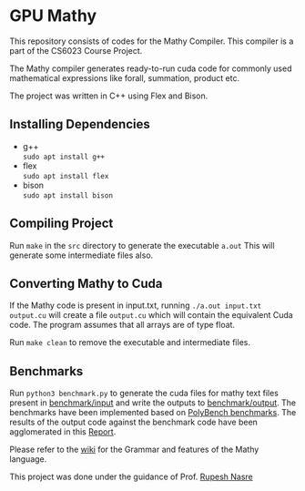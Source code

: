# GPU Mathy

This repository consists of codes for the Mathy Compiler. This compiler is a part of the CS6023 Course Project.

The Mathy compiler generates ready-to-run cuda code for commonly used mathematical expressions like forall, summation, product etc.

The project was written in C++ using Flex and Bison.

## Installing Dependencies
- g++\
    `sudo apt install g++`
- flex\
    `sudo apt install flex`
- bison\
    `sudo apt install bison`

## Compiling Project
Run `make` in the `src` directory to generate the executable `a.out`
This will generate some intermediate files also.

## Converting Mathy to Cuda
If the Mathy code is present in input.txt, running `./a.out input.txt output.cu` will create a file `output.cu` which will contain the equivalent Cuda code. The program assumes that all arrays are of type float.

Run `make clean` to remove the executable and intermediate files.

## Benchmarks
Run `python3 benchmark.py` to generate the cuda files for mathy text files present in [benchmark/input](https://github.com/dl-thops/gpu-mathy/tree/main/benchmark/input) and write the outputs to [benchmark/output](https://github.com/dl-thops/gpu-mathy/tree/main/benchmark/output).
The benchmarks have been implemented based on [PolyBench benchmarks](https://web.cse.ohio-state.edu/~pouchet.2/software/polybench/). 
The results of the output code against the benchmark code have been agglomerated in this [Report](https://github.com/dl-thops/gpu-mathy/tree/main/Report.pdf).

Please refer to the [wiki](https://github.com/dl-thops/gpu-mathy/wiki/Mathy-Compiler-Wiki) for the Grammar and features of the Mathy language.

This project was done under the guidance of Prof. [Rupesh Nasre](https://www.cse.iitm.ac.in/~rupesh/)
